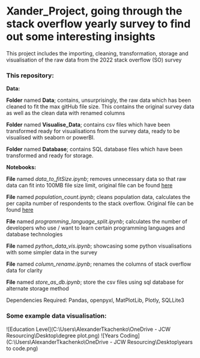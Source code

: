# Xander_Project, going through the stack overflow yearly survey to find out some interesting insights
This project includes the importing, cleaning, transformation, storage and visualisation of the raw data from the 2022 stack overflow (SO) survey

### This repository: 
**Data:**

**Folder** named **Data**; contains, unsurprisingly, the raw data which has been cleaned to fit the max gitHub file size. This contains the original survey data as well as the clean data with renamed columns

**Folder** named **Visualise_Data**; contains csv files which have been transformed ready for visualisations from the survey data, ready to be visualised with seaborn or powerBI.

**Folder** named **Database**; contains SQL database files which have been transformed and ready for storage.

**Notebooks:**

**File** named *data_to_fitSize.ipynb*; removes unnecessary data so that raw data can fit into 100MB file size limit, original file can be found [here](https://insights.stackoverflow.com/survey)

**File** named *population_count.ipynb*; cleans population data, calculates the per capita number of respondents to the stack overflow. Original file can be found [here](https://data.worldbank.org/indicator/SP.POP.TOTL)

**File** named *programming_language_split.ipynb*; calculates the number of developers who use / want to learn certain programming languages and database technologies

**File** named *python_data_vis.ipynb*; showcasing some python visualisations with some simpler data in the survey

**File** named *column_rename.ipynb*; renames the columns of stack overflow data for clarity

**File** named *store_as_db.ipynb*; store the csv files using sql database for alternate storage method

Dependencies Required:
Pandas, 
openpyxl, 
MatPlotLib, 
Plotly, 
SQLLite3

### Some example data visualisation: 
![Education Level](C:\Users\AlexanderTkachenko\OneDrive - JCW Resourcing\Desktop\degree plot.png)
![Years Coding](C:\Users\AlexanderTkachenko\OneDrive - JCW Resourcing\Desktop\years to code.png)